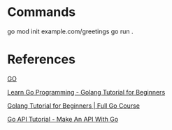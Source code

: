 # Commands

go mod init example.com/greetings
go run .

# References

[GO](https://go.dev/)

[Learn Go Programming - Golang Tutorial for Beginners](https://www.youtube.com/watch?v=YS4e4q9oBaU)

[Golang Tutorial for Beginners | Full Go Course](https://www.youtube.com/watch?v=yyUHQIec83I&list=TLPQMTMwMzIwMjNSon11M033ow&index=4)

[Go API Tutorial - Make An API With Go](https://www.youtube.com/watch?v=bj77B59nkTQ)
